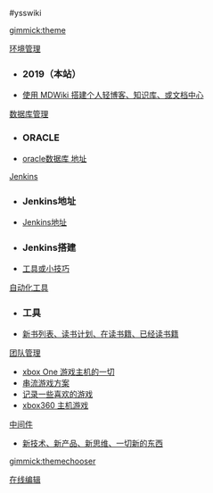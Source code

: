 #ysswiki

<!--
  -- Default theme
  -- (Read: http://wyp110lq.github.io/mdwiki/)
  -- [gimmick:theme](flatly) 
-->

[gimmick:theme](flatly)

[环境管理]()

  * ### 2019（本站）
  * [使用 MDWiki 搭建个人轻博客、知识库、或文档中心](yss/4article/MDWiki.md)


[数据库管理]()

  * ### ORACLE
  * [oracle数据库 地址](yss/1life/人生十项-模板.md)
  
[Jenkins]()

  * ### Jenkins地址
  * [Jenkins地址](yss/0learn/note-personal/2017.md) 
  * ### Jenkins搭建
  * [工具或小技巧](yss/1life/tools.md)

[自动化工具]()

  * ### 工具
  * [新书列表、读书计划、在读书籍、已经读书籍](yss/2book/books.md)

[团队管理]()

  * [xbox One 游戏主机的一切](yss/2team/xbox1s.md)  
  * [串流游戏方案](yss/2team/streamgame.md)
  * [记录一些喜欢的游戏](yss/2team/like-games.md)
  * [xbox360 主机游戏](yss/2team/xbox360.md)  


[中间件]()
  
  * [新技术、新产品、新思维、一切新的东西](yss/9about/fresh.md)

[gimmick:themechooser](选择皮肤)

[在线编辑](http://prose.io/#liminany/m)

<!--
[gimmick:Disqus](limin-mblogs)
-->
